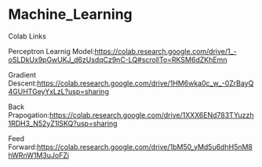 # Machine_Learning
Colab Links

Perceptron Learnig Model:https://colab.research.google.com/drive/1_-oSLDkUx9pGwUKJ_d6zUsdqCz9nC-LQ#scrollTo=RKSM6dZKhEmn

Gradient Descent:https://colab.research.google.com/drive/1HM6wka0c_w_-0ZrBayQ4GUHTGeyYxLzL?usp=sharing

Back Prapogation:https://colab.research.google.com/drive/1XXX6ENd783TYuzzh1RDH3_N52yZ1lSKQ?usp=sharing

Feed Forward:https://colab.research.google.com/drive/1bM50_yMd5u6dhH5nM8hWRnW1M3uJoFZi
